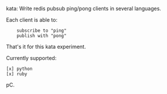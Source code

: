 kata: Write redis pubsub ping/pong clients in several languages.

Each client is able to:

		subscribe to "ping"
		publish with "pong"

That's it for this kata experiment.

Currently supported:

	[x] python
	[x] ruby

pC.

